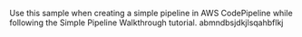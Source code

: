Use this sample when creating a simple pipeline in AWS CodePipeline while following the Simple Pipeline Walkthrough tutorial. 
abmndbsjdkjlsqahbflkj

